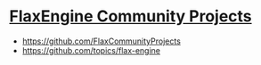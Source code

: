 # [FlaxEngine Community Projects](https://flaxcommunityprojects.github.io/)

- https://github.com/FlaxCommunityProjects
- https://github.com/topics/flax-engine
